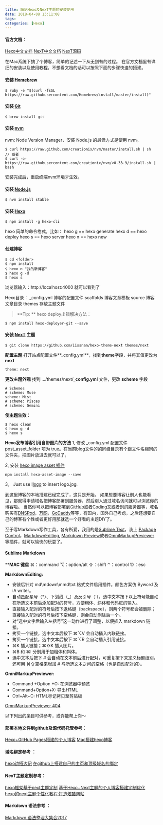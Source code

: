 ```yaml
---
title: 简记Hexo及NexT主题的安装使用
date: 2018-04-08 13:11:08
tags:
categories: [Hexo]
---
```

#### 官方文档：
[Hexo中文文档][1]
[NexT中文文档][2]
[NexT源码][3]

在Mac系统下搞了个博客，简单的记述一下从无到有的过程。
在官方文档里有详细的安装以及使用教程，不想看文档的话可以按照下面的步骤快速的搭建。

#### 安装 [Homebrew][16]
```
$ ruby -e "$(curl -fsSL https://raw.githubusercontent.com/Homebrew/install/master/install)"
```
#### 安装 [Git][17]
```
$ brew install git
```

#### 安装 [nvm][18]
nvm: Node Version Manager，安装 Node.js 的最佳方式是使用 nvm。
```
$ curl https://raw.github.com/creationix/nvm/master/install.sh | sh
// 或者
$ curl -o- https://raw.githubusercontent.com/creationix/nvm/v0.33.9/install.sh | bash
```
安装完成后，重启终端nvm环境才生效。

#### 安装 [Node.js][19]
```
$ nvm install stable
```

#### 安装 [Hexo][20]
```
$ npm install -g hexo-cli
```
hexo 简单的命令格式，比如：
hexo g == hexo generate
hexo d == hexo deploy
hexo s == hexo server
hexo n == hexo new

#### 创建博客
```$ hexo init <folder>
$ cd <folder>
$ npm install
$ hexo n "我的新博客"
$ hexo g -d
$ hexo s
```
浏览器输入：http://localhost:4000 就可以看到了

Hexo目录：
_config.yml  博客的配置文件
scaffolds      博客文章模板
source          博客文章目录
themes        存放主题文件

>**Tip: ** hexo deploy出错解决方法：

```
$ npm install hexo-deployer-git --save
```

#### 安装 [NexT][3] 主题
```
$ git clone https://github.com/iissnan/hexo-theme-next themes/next
```

**配置主题**
打开站点配置文件**_config.yml**，找到**theme**字段，并将其值更改为**next**
```
theme: next
```

**更改主题外观**
找到 .../themes/next/**_config.yml** 文件，更改 **scheme** 字段
```
# Schemes
# scheme: Muse
scheme: Mist
# scheme: Pisces
# scheme: Gemini
```

**使主题生效：**
```
$ hexo clean
$ hexo g -d
$ hexo s
```

**Hexo发布博客引用自带图片的方法**
1, 修改 _config.yml 配置文件 post_asset_folder 项为 true。在当前blog文件的的同级目录有个跟文件名相同的文件夹，把图片放进去就可以了，

2, 安装 [hexo image asset 插件][HexoImageAsset插件]
```
npm install hexo-asset-image --save
```

3， Just use \![logo](logo.jpg) to insert logo.jpg.

到这里博客的本地搭建已经完成了，这只是开始。
如果想要博客让别人也能看见，那就得申请域名把博客部署到服务器，然后别人通过域名访问就可以浏览你的博客啦。
当然你可以把博客部署到[GitHub][11]或者[Coding][12]又或者别的服务器等，域名购买有[DNSPod][13]，[万网][14]，[GoDaddy][15]等等，有国内，国外自己考虑，之后还想要自己的博客有个性或者更好用那就选一个好看的主题DIY了。

至于写Markdown写作工具，各有所爱，我用的是[Sublime Text][21]，装上 [Package Control][22]，[Markdown​Editing][23],  [Markdown Preview][24]或者[Omni​Markup​Previewer][25] 等插件，就可以愉快的玩耍了。

#### Sublime Markdown

****MAC 键盘**
⌘：command
⌥：option/alt
⇧：shift
⌃：control
⎋：esc

**MarkdownEditing:**
- 安装后针对 md\mdown\mmd\txt 格式文件启用插件。颜色方案仿 Byword 及 iA writer。
- 自动匹配星号（*）、下划线（_）及反引号（`），选中文本按下以上符号能自动在所选文本前后添加配对的符号，方便粗体、斜体和代码框的输入。
- 直接输入配对的符号后按下退格键（backspace），则两个符号都会被删除；直接输入配对的符号后按下空格键，则会自动删除后一个。
- 对“选中文字后输入左括号”这一动作进行了调整，以便插入 markdown 链接。
- 拷贝一个链接，选中文本后按下 ⌘⌥V 会自动插入内联链接。
- 拷贝一个链接，选中文本后按下 ⌘⌥R 会自动插入引用链接。
- ⌘K 插入链接；⌘⇧K 插入图片。
- ⌘B 和 ⌘I 分别用于加粗体和斜体。
- 选中文本后按下 # 会自动在文本前后进行配对，可重复按下来定义标题级别，还可用 ⌘⇧空格来增加 # 与所选文本之间的空格（也是自动配对的）。

**OmniMarkupPreviewer:**
- Command +Option +O: 在浏览器中预览
- Command+Option+X: 导出HTML
- Ctrl+Alt+C: HTML标记拷贝至剪贴板

[OmniMarkupPreviewer 404][Omnimarkuppreviewer404]

以下列出的条目可供参考，或许能帮上你～

#### 部署本地文件到github及源代码托管参考：
[Hexo+GitHub Pages搭建的个人博客][4] 
[Mac搭建hexo博客][5]

#### 域名绑定参考 ：
[hexo边搭边记][6]
[在github上搭建自己的主页和顶级域名的绑定][7]

#### NexT主题定制参考：
[hexo框架基于next主题定制][8]
[基于Hexo+Next主题的个人博客搭建定制优化][9]   
[hexo的next主题个性化教程:打造炫酷网站][10] 

#### Markdown 语法参考 ：
[Markdown 语法整理大集合2017][26]

[1]: https://hexo.io/zh-cn/
[2]: http://theme-next.iissnan.com/getting-started.html
[3]: https://github.com/iissnan/hexo-theme-next
[4]: http://www.aisun.org/2017/09/hexo+github+pages/index.html
[5]: https://depthlove.github.io/2015/06/12/use-hexo-create-blog-in-mac/index.html
[6]: http://blog.sunnyxx.com/2014/02/27/hexo_startup/
[7]: https://blog.csdn.net/tyro_java/article/details/51348477
[8]: http://www.aisun.org/2017/10/hexo-next+dingzhi/index.html
[9]: https://blog.csdn.net/miaoqiucheng/article/details/72794165
[10]: http://shenzekun.cn/hexo%E7%9A%84next%E4%B8%BB%E9%A2%98%E4%B8%AA%E6%80%A7%E5%8C%96%E9%85%8D%E7%BD%AE%E6%95%99%E7%A8%8B.html
[11]: https://github.com/
[12]: https://coding.net/
[13]: https://www.dnspod.cn/
[14]: https://wanwang.aliyun.com/
[15]: https://sg.godaddy.com/
[16]: https://brew.sh/
[17]: https://git-scm.com/
[18]: https://github.com/creationix/nvm
[19]: https://nodejs.org/en/
[20]: https://hexo.io/
[21]: https://www.sublimetext.com/
[22]: https://packagecontrol.io/
[23]: https://packagecontrol.io/packages/MarkdownEditing
[24]: https://packagecontrol.io/packages/Markdown%20Preview
[25]: https://packagecontrol.io/packages/OmniMarkupPreviewer
[26]: https://www.jianshu.com/p/b03a8d7b1719
[Omnimarkuppreviewer404]: https://stackoverflow.com/questions/35798823/omnimarkuppreviewer-404
[HexoImageAsset插件]: https://github.com/CodeFalling/hexo-asset-image
